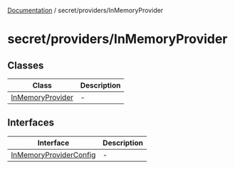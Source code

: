 [Documentation](../../../index.md) / secret/providers/InMemoryProvider

# secret/providers/InMemoryProvider

## Classes

| Class | Description |
| ------ | ------ |
| [InMemoryProvider](classes/InMemoryProvider.md) | - |

## Interfaces

| Interface | Description |
| ------ | ------ |
| [InMemoryProviderConfig](interfaces/InMemoryProviderConfig.md) | - |
